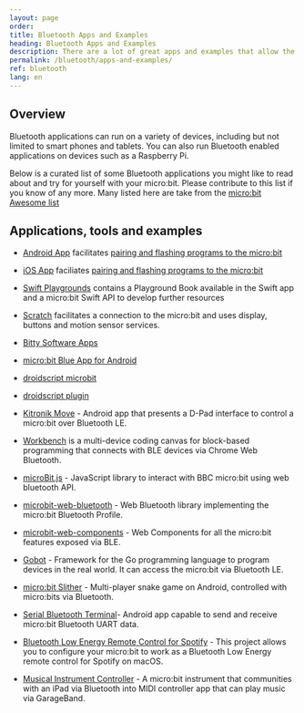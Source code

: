 ```yaml
---
layout: page
order:
title: Bluetooth Apps and Examples
heading: Bluetooth Apps and Examples
description: There are a lot of great apps and examples that allow the micro:bit to talk to a smartphone over BLE
permalink: /bluetooth/apps-and-examples/
ref: bluetooth
lang: en
---
```


## Overview

Bluetooth applications can run on a variety of devices, including but not limited to smart phones and tablets. You can also run Bluetooth enabled applications on devices such as a Raspberry Pi.

Below is a curated list of some Bluetooth applications you might like to read about and try for yourself with your micro:bit. Please contribute to this list if you know of any more. Many listed here are take from the [micro:bit Awesome list](https://github.com/carlosperate/awesome-microbit)

## Applications, tools and examples

- [Android App](https://play.google.com/store/apps/details?id=com.samsung.microbit) facilitates [pairing and flashing programs to the micro:bit](https://support.microbit.org/en/support/solutions/articles/19000051025-pairing-and-flashing-code-via-bluetooth)

- [iOS App](https://apps.apple.com/gb/app/micro-bit/id1092687276) faciliates [pairing and flashing programs to the micro:bit](https://support.microbit.org/en/support/solutions/articles/19000051025-pairing-and-flashing-code-via-bluetooth)

- [Swift Playgrounds](https://github.com/microbit-foundation/microbit-swift-playgrounds) contains a Playground Book available in the Swift app and a micro:bit Swift API to develop further resources

- [Scratch](https://scratch.mit.edu/microbit) facilitates a connection to the micro:bit and uses display, buttons and motion sensor services.

- [Bitty Software Apps](https://bittysoftware.blogspot.com/p/applications.html)

- [micro:bit Blue App for Android](https://github.com/microbit-foundation/microbit-blue)

- [droidscript microbit](http://www.microbit-js.org/controlling-microbit-with-droidscript/)

- [droidscript plugin](http://www.microbit-js.org/installing-the-microbit-plugin-for-droidscript/)

- [Kitronik Move](https://play.google.com/store/apps/details?id=com.kitronik.blemove) - Android app that presents a D-Pad interface to control a micro:bit over Bluetooth LE.

- [Workbench](https://edu.workbencheducation.com/partners/microbit) is a multi-device coding canvas for block-based programming that connects with BLE devices via Chrome Web Bluetooth.

- [microBit.js](https://github.com/antefact/microBit.js) - JavaScript library to interact with BBC micro:bit using web bluetooth API.

- [microbit-web-bluetooth](https://github.com/thegecko/microbit-web-bluetooth) - Web Bluetooth library implementing the micro:bit Bluetooth Profile.

- [microbit-web-components](https://github.com/thegecko/microbit-web-components) - Web Components for all the micro:bit features exposed via BLE.

- [Gobot](https://gobot.io/documentation/platforms/microbit/) - Framework for the Go programming language to program devices in the real world. It can access the micro:bit via Bluetooth LE.

- [micro:bit Slither](https://github.com/novucs/microbit-slither) - Multi-player snake game on Android, controlled with micro:bits via Bluetooth.

- [Serial Bluetooth Terminal](https://play.google.com/store/apps/details?id=de.kai_morich.serial_bluetooth_terminal)- Android app capable to send and receive micro:bit Bluetooth UART data.

- [Bluetooth Low Energy Remote Control for Spotify](https://www.hackster.io/josejuansanchez/bluetooth-low-energy-remote-control-for-spotify-3438d1) - This project allows you to configure your micro:bit to work as a Bluetooth Low Energy remote control for Spotify on macOS.

- [Musical Instrument Controller](https://phwallen.github.io/microbit-music-controller/) - A micro:bit instrument that communities with an iPad via Bluetooth into MIDI controller app that can play music via GarageBand.
